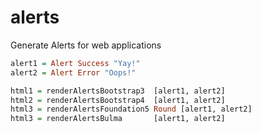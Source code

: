 # alerts

Generate Alerts for web applications

```haskell
alert1 = Alert Success "Yay!"
alert2 = Alert Error "Oops!"

html1 = renderAlertsBootstrap3  [alert1, alert2]
html2 = renderAlertsBootstrap4  [alert1, alert2]
html3 = renderAlertsFoundation5 Round [alert1, alert2]
html3 = renderAlertsBulma       [alert1, alert2]
```
